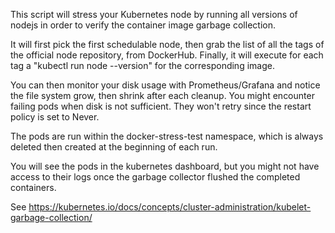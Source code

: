 This script will stress your Kubernetes node by running all versions of nodejs in order to verify the container image garbage collection.

It will first pick the first schedulable node, then grab the list of all the tags of the official node repository, from DockerHub.
Finally, it will execute for each tag a "kubectl run node --version" for the corresponding image.

You can then monitor your disk usage with Prometheus/Grafana and notice the file system grow, then shrink after each cleanup.
You might encounter failing pods when disk is not sufficient. They won't retry since the restart policy is set to Never.

The pods are run within the docker-stress-test namespace, which is always deleted then created at the beginning of each run.

You will see the pods in the kubernetes dashboard, but you might not have access to their logs once the garbage collector flushed the completed containers.

See https://kubernetes.io/docs/concepts/cluster-administration/kubelet-garbage-collection/
